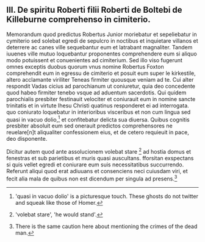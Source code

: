 
## III. De spiritu Roberti filii Roberti de Boltebi de Killeburne comprehenso in cimiterio.

Memorandum quod predictus Robertus Junior moriebatur et sepeliebatur in cymiterio sed solebat egredi de sepulcro in noctibus et inquietare
villanos et deterrere ac canes ville sequebantur eum et latrabant magnaliter. Tandem iuuenes ville mutuo loquebantur proponentes comprehendere eum si aliquo modo potuissent et conuenientes ad cimiterium.
Sed illo viso fugerunt omnes exceptis duobus quorum vnus nomine
Robertus Foxton comprehendit eum in egressu de cimiterio et posuit eum
super le kirkestile, altero acclamante viriliter Teneas firmiter quousque
veniam ad te. Cui alter respondit Vadas cicius ad parochianum ut coniuretur, quia deo concedente quod habeo firmiter tenebo vsque ad aduentum sacerdotis. Qui quidem parochialis presbiter festinauit velociter
et coniurauit eum in nomine sancte trinitatis et in virtute Ihesu Christi
quatinus responderet ei ad interrogata. quo coniurato loquebatur in interioribus visceribus et non cum lingua sed quasi in vacuo dolio,[^1] et confitebatur
delicta sua diuersa. Quibus cognitis presbiter absoluit eum sed onerauit
predictos comprehensores ne reuelare\[n\]t aliqualiter confessionem eius, et
de cetero requieuit in pace, deo disponente.

Dicitur autem quod ante assolucionem volebat stare [^2] ad hostia domus et fenestras et sub parietibus et muris quasi auscultans. fforsitan exspectans si quis vellet egredi et coniurare eum suis necessitatibus succurrendo. Referunt aliqui quod erat adiuuans et consenciens neci cuiusdam viri, et fecit alia mala de quibus non est dicendum per singula ad presens.[^3]

[^1]: 'quasi in vacuo dolio' is a picturesque touch. These ghosts do not twitter and squeak like those of Homer.

[^2]: 'volebat stare', 'he would stand'.

[^3]: There is the same caution here about mentioning the crimes of the dead man.